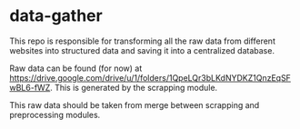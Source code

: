 # data-gather

This repo is responsible for transforming all the raw data from different websites into structured data and saving it into a centralized database.

Raw data can be found (for now) at https://drive.google.com/drive/u/1/folders/1QpeLQr3bLKdNYDKZ1QnzEqSFwBL6-fWZ. This is generated by the scrapping module.

This raw data should be taken from merge between scrapping and preprocessing modules.
